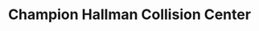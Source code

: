 ---
title: "Champion Hallman Collision Center"
url: /erie/champion-hallman-collision-center/
shop: car repair
---